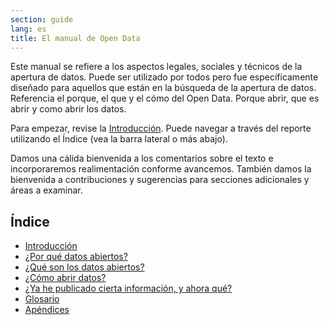 ```yaml
---
section: guide
lang: es
title: El manual de Open Data
---
```


Este manual se refiere a los aspectos legales, sociales y técnicos de la apertura de datos. Puede ser utilizado por todos pero fue específicamente diseñado para aquellos que están en la búsqueda de la apertura de datos. Referencia el porque, el que y el cómo del Open Data. Porque abrir, que es abrir y como abrir los datos.

Para empezar, revise la [Introducción](introduction/). Puede navegar a través del reporte utilizando el Índice (vea la barra lateral o más abajo).

Damos una cálida bienvenida a los comentarios sobre el texto e incorporaremos realimentación conforme avancemos. También damos la bienvenida a contribuciones y sugerencias para secciones adicionales y áreas a examinar.

## Índice

-   [Introducción](introduction/)
-   [¿Por qué datos abiertos?](why-open-data/)
-   [¿Qué son los datos abiertos?](what-is-open-data)
-   [¿Cómo abrir datos?](how-to-open-up-data/)
-   [¿Ya he publicado cierta información, y ahora qué?](following-up/)
-   [Glosario](glossary/)
-   [Apéndices](appendices/)